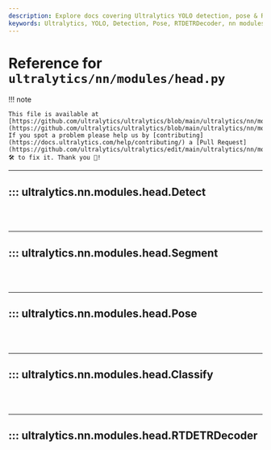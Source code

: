```yaml
---
description: Explore docs covering Ultralytics YOLO detection, pose & RTDETRDecoder. Comprehensive guides to help you understand Ultralytics nn modules.
keywords: Ultralytics, YOLO, Detection, Pose, RTDETRDecoder, nn modules, guides
---
```


# Reference for `ultralytics/nn/modules/head.py`

!!! note

    This file is available at [https://github.com/ultralytics/ultralytics/blob/main/ultralytics/nn/modules/head.py](https://github.com/ultralytics/ultralytics/blob/main/ultralytics/nn/modules/head.py). If you spot a problem please help us by [contributing](https://docs.ultralytics.com/help/contributing/) a [Pull Request](https://github.com/ultralytics/ultralytics/edit/main/ultralytics/nn/modules/head.py) 🛠️ to fix it. Thank you 🙏!

---
## ::: ultralytics.nn.modules.head.Detect
<br><br>

---
## ::: ultralytics.nn.modules.head.Segment
<br><br>

---
## ::: ultralytics.nn.modules.head.Pose
<br><br>

---
## ::: ultralytics.nn.modules.head.Classify
<br><br>

---
## ::: ultralytics.nn.modules.head.RTDETRDecoder
<br><br>
